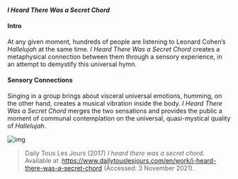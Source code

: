 #### *I Heard There Was a Secret Chord*

#### Intro

At any given moment, hundreds of people are listening to Leonard Cohen’s *Hallelujah* at the same time. *I Heard There Was a Secret Chord* creates a metaphysical connection between them through a sensory experience, in an attempt to demystify this universal hymn.

#### Sensory Connections 

Singing in a group brings about visceral universal emotions, humming, on the other hand, creates a musical vibration inside the body. *I Heard There Was a Secret Chord* merges the two sensations and provides the public a moment of communal contemplation on the universal, quasi-mystical quality of *Hallelujah*.

![img](https://static.dailytouslesjours.com/files/2019/12/SecretChord_DailyTLJ_PhotoGeoffreyBoulange_04-728x486.jpg)

> Daily Tous Les Jours (2017) *I heard there was a secret chord*. Available at :https://www.dailytouslesjours.com/en/work/i-heard-there-was-a-secret-chord (Accessed: 3 November 2021).





